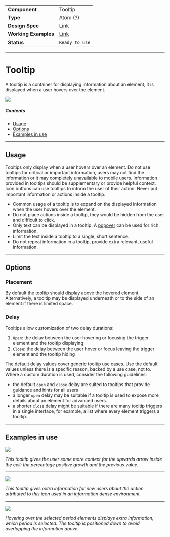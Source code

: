 |                      |                                                                              |
| -------------------- | ---------------------------------------------------------------------------- |
| **Component**        | Tooltip                                                                      |
| **Type**             | Atom ([?](http://atomicdesign.bradfrost.com/chapter-2/))                     |
| **Design Spec**      | [Link](https://sketch.cloud/s/DwkDk/a/zY21gy)                                |
| **Working Examples** | [Link](https://ui.dhis2.nu/demo/?path=/story/tooltip--default-placement-top) |
| **Status**           | `Ready to use`                                                               |

---

# Tooltip

A tooltip is a container for displaying information about an element, it is displayed when a user hovers over the element.

![](../images/tooltip.png)

##### Contents

- [Usage](#usage)
- [Options](#options)
- [Examples in use](#examples-in-use)

---

## Usage

Tooltips only display when a user hovers over an element. Do not use tooltips for critical or important information, users may not find the information or it may completely unavailable to mobile users. Information provided in tooltips should be supplementary or provide helpful context. Icon buttons can use tooltips to inform the user of their action. Never put important information or actions inside a tooltip.

- Common usage of a tooltip is to expand on the displayed information when the user hovers over the element.
- Do not place actions inside a tooltip, they would be hidden from the user and difficult to click.
- Only text can be displayed in a tooltip. A [popover](../molecules/popover.md) can be used for rich information.
- Limit the text inside a tooltip to a single, short sentence.
- Do not repeat information in a tooltip, provide extra relevant, useful information.

---

## Options

### Placement

By default the tooltip should display above the hovered element. Alternatively, a tooltip may be displayed underneath or to the side of an element if there is limited space.

### Delay
Tooltips allow customization of two delay durations:
1. `Open`: the delay between the user hovering or focusing the trigger element and the tooltip displaying
2. `Close`: the delay between the user hover or focus leaving the trigger element and the tooltip hiding

The default delay values cover generic tooltip use cases. Use the default values unless there is a specific reason, backed by a use case, not to. Where a custom duration is used, consider the following guidelines:
- the default `open` and `close` delay are suited to tooltips that provide guidance and hints for all users
- a longer `open` delay may be suitable if a tooltip is used to expose more details about an element for advanced users.
- a shorter `close` delay might be suitable if there are many tooltip triggers in a single interface, for example, a list where every element triggers a tooltip.

---

## Examples in use

![](../images/tooltip-example-1.png)

_This tooltip gives the user some more context for the upwards arrow inside the cell: the percentage positive growth and the previous value._

---

![](../images/tooltip-example-2.png)

_This tooltip gives extra information for new users about the action attributed to this icon used in an information dense environment._

---

![](../images/tooltip-example-3.png)

_Hovering over the selected period elements displays extra information, which period is selected. The tooltip is positioned down to avoid overlapping the information above._
